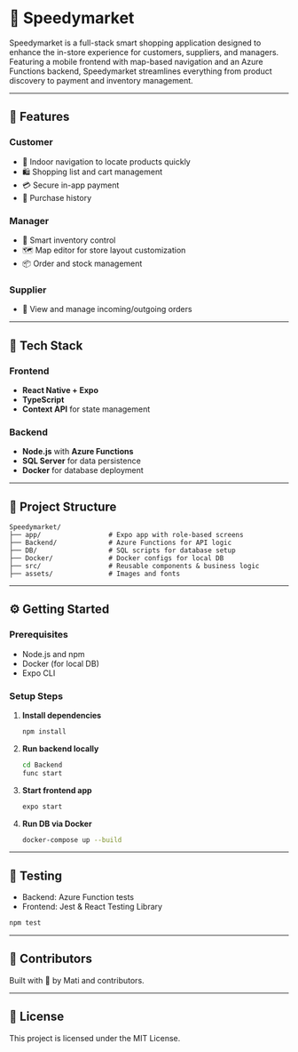 # 🛒 Speedymarket

Speedymarket is a full-stack smart shopping application designed to enhance the in-store experience for customers, suppliers, and managers. Featuring a mobile frontend with map-based navigation and an Azure Functions backend, Speedymarket streamlines everything from product discovery to payment and inventory management.

---

## 🚀 Features

### Customer
- 📍 Indoor navigation to locate products quickly
- 🛍️ Shopping list and cart management
- 💳 Secure in-app payment
- 🧾 Purchase history

### Manager
- 🧠 Smart inventory control
- 🗺️ Map editor for store layout customization
- 📦 Order and stock management

### Supplier
- 🚚 View and manage incoming/outgoing orders

---

## 🧱 Tech Stack

### Frontend
- **React Native + Expo**
- **TypeScript**
- **Context API** for state management

### Backend
- **Node.js** with **Azure Functions**
- **SQL Server** for data persistence
- **Docker** for database deployment

---

## 📂 Project Structure

```
Speedymarket/
├── app/                 # Expo app with role-based screens
├── Backend/             # Azure Functions for API logic
├── DB/                  # SQL scripts for database setup
├── Docker/              # Docker configs for local DB
├── src/                 # Reusable components & business logic
├── assets/              # Images and fonts
```

---

## ⚙️ Getting Started

### Prerequisites
- Node.js and npm
- Docker (for local DB)
- Expo CLI

### Setup Steps

1. **Install dependencies**
   ```bash
   npm install
   ```

2. **Run backend locally**
   ```bash
   cd Backend
   func start
   ```

3. **Start frontend app**
   ```bash
   expo start
   ```

4. **Run DB via Docker**
   ```bash
   docker-compose up --build
   ```

---

## 🧪 Testing

- Backend: Azure Function tests
- Frontend: Jest & React Testing Library

```bash
npm test
```

---

## 🤝 Contributors

Built with 💙 by Mati and contributors.

---

## 📜 License

This project is licensed under the MIT License.
